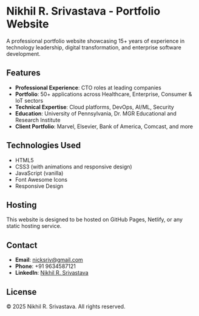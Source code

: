 # Nikhil R. Srivastava - Portfolio Website

A professional portfolio website showcasing 15+ years of experience in technology leadership, digital transformation, and enterprise software development.

## Features

- **Professional Experience**: CTO roles at leading companies
- **Portfolio**: 50+ applications across Healthcare, Enterprise, Consumer & IoT sectors
- **Technical Expertise**: Cloud platforms, DevOps, AI/ML, Security
- **Education**: University of Pennsylvania, Dr. MGR Educational and Research Institute
- **Client Portfolio**: Marvel, Elsevier, Bank of America, Comcast, and more

## Technologies Used

- HTML5
- CSS3 (with animations and responsive design)
- JavaScript (vanilla)
- Font Awesome Icons
- Responsive Design

## Hosting

This website is designed to be hosted on GitHub Pages, Netlify, or any static hosting service.

## Contact

- **Email**: nicksriv@gmail.com
- **Phone**: +91 9634587121
- **LinkedIn**: [Nikhil R. Srivastava](https://www.linkedin.com/in/nikhilrsrivastava)

## License

© 2025 Nikhil R. Srivastava. All rights reserved.
